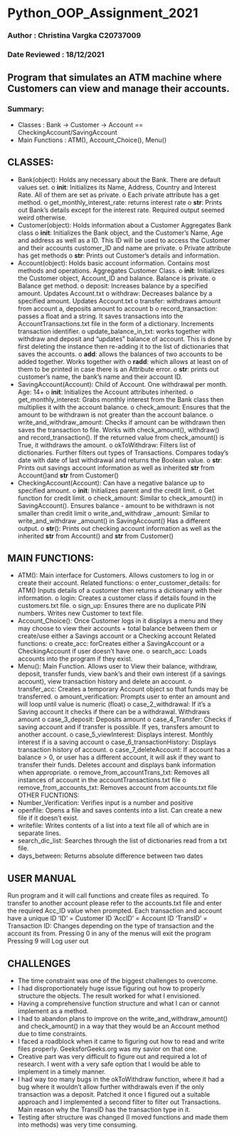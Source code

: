 # Python_OOP_Assignment_2021

### Author : Christina Vargka C20737009
### Date Reviewed : 18/12/2021
## Program that simulates an ATM machine where Customers can view and manage their accounts.
### Summary:
-	Classes : Bank -> Customer -> Account == CheckingAccount/SavingAccount
-	Main Functions : ATM(), Account_Choice(), Menu()
## CLASSES:
-	Bank(object): Holds any necessary about the Bank. There are default values set.
o	__init__: Initializes its Name, Address, Country and Interest Rate. 
                 All of them are set as private.
o	Each private attribute has a get method.
o	get_monthly_interest_rate: returns interest rate
o	__str__: Prints out Bank’s details except for the interest rate. Required output seemed weird otherwise.
-	Customer(object): Holds information about a Customer 
                                    Aggregates Bank class
o	__init__: Initializes the Bank object, and the Customer’s Name, Age and address as well as a ID. This ID will be used to access the Customer and their accounts
customer_ID and name are private.
o	Private attribute has get methods
o	__str__: Prints out Customer’s details and information.
-	Account(object): Holds basic account information. Contains most methods and operations.
                                  Aggregates Customer Class.
o	__init__: Initializes the Customer object, Account_ID and balance.
                  Balance is private.
o	Balance get method.
o	deposit: Increases balance by a specified amount. Updates Account.txt
o	withdraw: Decreases balance by a specified amount. Updates Account.txt
o	transfer: withdraws amount from account a, deposits amount to account b
o	record_transaction: passes a float and a string. It saves transactions into the AccountTransactions.txt file in the form of a dictionary. Increments transaction identifier.
o	update_balance_in_txt: works together with withdraw and deposit and “updates” balance of account. This is done by first deleting the instance then re-adding it to the list of dictionaries that saves the accounts.
o	__add__: allows the balances of two accounts to be added together. Works together with 
o	__radd__: which allows at least on of them to be printed in case there is an Attribute error.
o	__str__: prints out customer’s name, the bank’s name and their account ID.
-	SavingAccount(Account): Child of Account. One withdrawal per month. Age: 14+
o	__init__: Initializes the Account attributes inherited.
o	get_monthly_interest: Grabs monthly interest from the Bank class then multiplies it with the account balance.
o	check_amount: Ensures that the amount to be withdrawn is not greater than the account balance.
o	write_and_withdraw_amount: Checks if amount can be withdrawn then saves the transaction to file. Works with check_amount(), withdraw() and record_transaction(). If the returned value from check_amount() is True, it withdraws the amount.
o	okToWithdraw: Filters list of dictionaries. Further filters out types of Transactions. Compares today’s date with date of last withdrawal and returns the Boolean value.
o	__str__: Prints out savings account information as well as inherited __str__ from Account()and __str__ from Customer()
-	CheckingAccount(Account): Can have a negative balance up to specified amount.
o	__init__: Initializes parent and the credit limit.
o	Get function for credit limit.
o	check_amount: Similar to check_amount() in SavingAccount(). 
Ensures balance - amount to be withdrawn is not smaller than credit limit
o	write_and_withdraw _amount: Similar to write_and_withdraw _amount() in SavingAccount()
Has a different output.
o	__str__(): Prints out checking account information as well as the inherited __str__ from Account() and __str__ from Customer()
## MAIN FUNCTIONS:
-	ATM(): Main interface for Customers. Allows customers to log in or create their account.
Related functions:
o	enter_customer_details: for ATM() Inputs details of a customer then returns a dictionary with their information.
o	login: Creates a customer class if details found in the customers.txt file.
o	sign_up: Ensures there are no duplicate PIN numbers. Writes new Customer to text file.
-	Account_Choice(): Once Customer logs in it displays a menu and they may choose to view their accounts + total balance between them or create/use either a Savings account or a Checking account 
Related functions:
o	create_acc: forCreates either a SavingAccount or a CheckingAccount if user doesn’t have one.
o	search_acc: Loads accounts into the program if they exist.
-	Menu(): Main Function. Allows user to View their balance, withdraw, deposit, transfer funds, view bank’s and their own interest (if a savings account), view transaction history and delete an account. 
o	transfer_acc: Creates a temporary Account object so that funds may be transferred.
o	amount_verification: Prompts user to enter an amount and will loop until value is numeric (float)
o	case_2_withdrawal: If it’s a Saving account it checks if there can be a withdrawal. Withdraws amount
o	case_3_deposit: Deposits amount
o	case_4_Transfer: Checks if saving account and if transfer is possible. If yes, transfers amount to another account.
o	case_5_viewInterest: Displays interest. Monthly interest if is a saving account
o	case_6_transactionHistory: Displays transaction history of account.
o	case_7_deleteAccount: If account has a balance > 0, or user has a different account, it will ask if they want to transfer their funds. Deletes account and displays bank information when appropriate.
o	remove_from_accountTrans_txt: Removes all instances of account in the accountTransactions.txt file
o	remove_from_accounts_txt: Removes account from accounts.txt file
OTHER FUCNTIONS:
-	Number_Verification: Verifies input is a number and positive
-	openfile: Opens a file and saves contents into a list. Can create a new file if it doesn’t exist.
-	writefile: Writes contents of a list into a text file all of which are in separate lines.
-	search_dic_list: Searches through the list of dictionaries read from a txt file.
-	days_between: Returns absolute difference between two dates

## USER MANUAL
Run program and it will call functions and create files as required. To transfer to another account please refer to the accounts.txt file and enter the required Acc_ID value when prompted.
Each transaction and account have a unique ID
‘ID’ = Customer ID
‘AccID’ = Account ID
‘TransID’ = Transaction ID: Changes depending on the type of transaction and the account its from.
Pressing 0 in any of the menus will exit the program
Pressing 9 will Log user out

## CHALLENGES
-	The time constraint was one of the biggest challenges to overcome. 
-	I had disproportionately huge issue figuring out how to properly structure the objects. The result worked for what I envisioned. 
-	Having a comprehensive function structure and what I can or cannot implement as a method.
-	I had to abandon plans to improve on the write_and_withdraw_amount() and check_amount() in a way that they would be an Account method due to time constraints.
-	I faced a roadblock when it came to figuring out how to read and write files properly. GeeksforGeeks.org was my savior on that one.
-	Creative part was very difficult to figure out and required a lot of research. I went with a very safe option that I would be able to implement in a timely manner.
-	I had way too many bugs in the okToWithdraw function, where it had a bug where it wouldn’t allow further withdrawals even if the only transaction was a deposit. Patched it once I figured out a suitable approach and I implemented a second filter to filter out Transactions. Main reason why the TransID has the transaction type in it.
-	Testing after structure was changed (I moved functions and made them into methods) was very time consuming.
